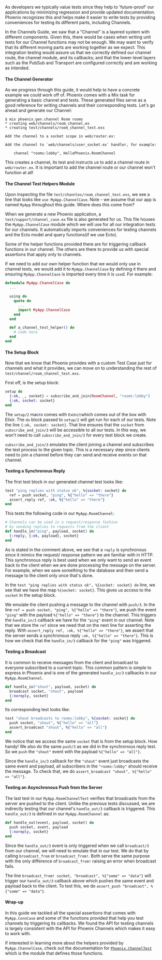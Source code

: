 As developers we typically value tests since they help to 'future-proof' our applications by
minimizing regression and provide updated documentation. Phoenix recognizes this and helps
make it easier to write tests by providing conveniences for testing its different parts,
including Channels.

In the Channels Guide, we saw that a "Channel" is a layered system with different
components. Given this, there would be cases when writing unit tests for our Channel
functions may not be enough. We may want to verify that its different moving parts
are working together as we expect. This integration testing would assure us that we
correctly defined our channel route, the channel module, and its callbacks; and that
the lower-level layers such as the PubSub and Transport are configured correctly and
are working as intended.


#### The Channel Generator

As we progress through this guide, it would help to have a concrete example we could
work off of. Phoenix comes with a Mix task for generating a basic channel and tests.
These generated files serve as a good reference for writing channels and their
corresponding tests. Let's go ahead and generate our Channel:

```console
$ mix phoenix.gen.channel Room rooms
* creating web/channels/room_channel.ex
* creating test/channels/room_channel_test.exs

Add the channel to a socket scope in web/router.ex:

Add the channel to `web/channels/user_socket.ex` handler, for example:

    channel "rooms:lobby", HelloPhoenix.RoomChannel
```

This creates a channel, its test and instructs us to add a channel route in `web/router.ex`.
It is important to add the channel route or our channel won't function at all!

#### The Channel Test Helpers Module

Upon inspecting the file `test/channles/room_channel_test.exs`, we see a line that looks like
`use MyApp.ChannelCase`. Note - we assume that our app is named `MyApp` throughout this guide.
Where does this come from?

When we generate a new Phoenix application, a `test/support/channel_case.ex` file is
also generated for us. This file houses the `MyApp.ChannelCase` module which we will
use for all our integration tests for our channels. It automatically imports conveniences
for testing channels and the Ecto model and query functions(if we use Ecto).

Some of the helper functions provided there are for triggering callback functions in our
channel. The others are there to provide us with special assertions that apply only to channels.

If we need to add our own helper function that we would only use in channel tests, we
would add it to `MyApp.ChannelCase` by defining it there and ensuring `MyApp.ChannelCase`
is imported every time it is `use`d. For example:

```elixir
defmodule MyApp.ChannelCase do
  ...

  using do
    quote do
      ...
      import MyApp.ChannelCase
    end
  end

  def a_channel_test_helper() do
    # code here
  end
end
```


#### The Setup Block

Now that we know that Phoenix provides with a custom Test Case just for channels and what it
provides, we can move on to understanding the rest of `test/channel/room_channel_test.exs`.

First off, is the setup block:

```elixir
setup do
  {:ok, _, socket} = subscribe_and_join(RoomChannel, "rooms:lobby")
  {:ok, socket: socket}
end
```

The `setup/2` macro comes with `ExUnit`which comes out of the box with Elixir. The `do` block
passed to `setup/2` will get run for each of our tests. Note the line `{:ok, socket: socket}`.
That line ensures that the `socket` from `subscribe_and_join/3` will be accessible to all
our tests. In this way, we won't need to call `subscribe_and_join/3` for every test block we
create.

`subscribe_and_join/3` emulates the client joining a channel and subscribes the test process
to the given topic. This is a necessary step since clients need to join a channel before they
can send and receive events on that channel.


#### Testing a Synchronous Reply

The first test block in our generated channel test looks like:

```elixir
test "ping replies with status ok", %{socket: socket} do
  ref = push socket, "ping", %{"hello" => "there"}
  assert_reply ref, :ok, %{"hello" => "there"}
end
```

This tests the following code in our `MyApp.RoomChannel`:

```elixir
# Channels can be used in a request/response fashion
# by sending replies to requests from the client
def handle_in("ping", payload, socket) do
  {:reply, {:ok, payload}, socket}
end
```

As is stated in the comment above, we see that a `reply` is synchronous since it mimics the request/
response pattern we are familiar with in HTTP. This synchronous reply is best used when we only
want to send an event back to the client when we are done processing the message on the server.
For example, when we save something to the database and then send a message to the client only once
that's done.

In the `test "ping replies with status ok", %{socket: socket} do` line, we see that we have the
map `%{socket: socket}`. This gives us access to the `socket` in the setup block.

We emulate the client pushing a message to the channel with `push/3`. In the line
`ref = push socket, "ping", %{"hello" => "there"}`, we push the event `"ping"` with the payload
`%{"hello" => "there"}` to the channel. This triggers the `handle_in/3` callback we have for the
`"ping"` event in our channel. Note that we store the `ref` since we need that on the next line for
asserting the reply. With `assert_reply ref, :ok, %{"hello" => "there"}`, we assert that the
server sends a synchronous reply `:ok, %{"hello" => "there"}`. This is how we check that the
`handle_in/3` callback for the `"ping"` was triggered.


#### Testing a Broadcast

It is common to receive messages from the client and broadcast to everyone subscribed to a
current topic. This common pattern is simple to express in Phoenix and is one of the generated
`handle_in/3` callbacks in our `MyApp.RoomChannel`.

```elixir
def handle_in("shout", payload, socket) do
  broadcast socket, "shout", payload
  {:noreply, socket}
end
```

Its corresponding test looks like:

```elixir
test "shout broadcasts to rooms:lobby", %{socket: socket} do
  push socket, "shout", %{"hello" => "all"}
  assert_broadcast "shout", %{"hello" => "all"}
end
```

We notice that we access the same `socket` that is from the setup block. How handy! We also do the
same `push/3` as we did in the synchronous reply test. So we `push` the `"shout"` event with the
payload `%{"hello" => "all"}`.

Since the `handle_in/3` callback for the `"shout"` event just broadcasts the same event and payload,
all subscribers in the `"rooms:lobby"` should receive the message. To check that, we do
`assert_broadcast "shout", %{"hello" => "all"}`.


#### Testing an Asynchronous Push from the Server

The last test in our `MyApp.RoomChannelTest` verifies that broadcasts from the server are pushed
to the client. Unlike the previous tests discussed, we are indirectly testing that our channel's
`handle_out/3` callback is triggered. This `handle_out/3` is defined in our `MyApp.RoomChannel` as:

```elixir
def handle_out(event, payload, socket) do
  push socket, event, payload
  {:noreply, socket}
end
```

Since the `handle_out/3` event is only triggered when we call `broadcast/3` from our channel,
we will need to emulate that in our test. We do that by calling `broadcast_from` or
`broadcast_from!`. Both serve the same purpose with the only difference of `broadcast_from!`
raising an error when broadcast fails.

The line `broadcast_from! socket, "broadcast", %{"some" => "data"}` will trigger our `handle_out/3`
callback above which pushes the same event and payload back to the client. To test this, we do
`assert_push "broadcast", %{"some" => "data"}`.


#### Wrap-up

In this guide we tackled all the special assertions that comes with `MyApp.ConnCase` and some of
the functions provided that help you test channels by triggering its callbacks. We found
the API for testing channels is largely consistent with the API for Phoenix Channels which makes
it easy to work with.

If interested in learning more about the helpers provided by `MyApp.ChannelCase`, check out the
documentation for [`Phoenix.ChannelTest`](http://hexdocs.pm/phoenix/Phoenix.ChannelTest.html) which is the module that defines those functions.
